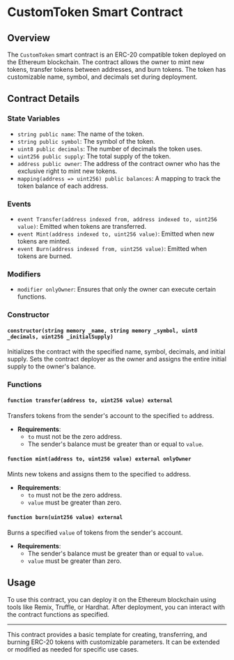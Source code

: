 # CustomToken Smart Contract

## Overview

The `CustomToken` smart contract is an ERC-20 compatible token deployed on the Ethereum blockchain. The contract allows the owner to mint new tokens, transfer tokens between addresses, and burn tokens. The token has customizable name, symbol, and decimals set during deployment.

## Contract Details

### State Variables

- `string public name`: The name of the token.
- `string public symbol`: The symbol of the token.
- `uint8 public decimals`: The number of decimals the token uses.
- `uint256 public supply`: The total supply of the token.
- `address public owner`: The address of the contract owner who has the exclusive right to mint new tokens.
- `mapping(address => uint256) public balances`: A mapping to track the token balance of each address.

### Events

- `event Transfer(address indexed from, address indexed to, uint256 value)`: Emitted when tokens are transferred.
- `event Mint(address indexed to, uint256 value)`: Emitted when new tokens are minted.
- `event Burn(address indexed from, uint256 value)`: Emitted when tokens are burned.

### Modifiers

- `modifier onlyOwner`: Ensures that only the owner can execute certain functions.

### Constructor

#### `constructor(string memory _name, string memory _symbol, uint8 _decimals, uint256 _initialSupply)`

Initializes the contract with the specified name, symbol, decimals, and initial supply. Sets the contract deployer as the owner and assigns the entire initial supply to the owner's balance.

### Functions

#### `function transfer(address to, uint256 value) external`

Transfers tokens from the sender's account to the specified `to` address.

- **Requirements**:
  - `to` must not be the zero address.
  - The sender's balance must be greater than or equal to `value`.

#### `function mint(address to, uint256 value) external onlyOwner`

Mints new tokens and assigns them to the specified `to` address.

- **Requirements**:
  - `to` must not be the zero address.
  - `value` must be greater than zero.

#### `function burn(uint256 value) external`

Burns a specified `value` of tokens from the sender's account.

- **Requirements**:
  - The sender's balance must be greater than or equal to `value`.
  - `value` must be greater than zero.

## Usage

To use this contract, you can deploy it on the Ethereum blockchain using tools like Remix, Truffle, or Hardhat. After deployment, you can interact with the contract functions as specified.

---

This contract provides a basic template for creating, transferring, and burning ERC-20 tokens with customizable parameters. It can be extended or modified as needed for specific use cases.
